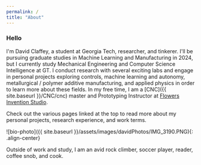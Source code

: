 ```yaml
---
permalink: /
title: "About"
---
```


### Hello
I'm David Claffey, a student at Georgia Tech, researcher, and tinkerer. I'll be pursuing graduate studies in Machine Learning and Manufacturing in 2024, but I currently study Mechanical Engineering and Computer Science Intelligence at GT. I conduct research with several exciting labs and engage in personal projects exploring controls, machine learning and autonomy, metallurgical / polymer additive manufacturing, and applied physics in order to learn more about these fields. In my free time, I am a [CNC]({{ site.baseurl }}/CNC/cnc) master and Prototyping Instructor at [Flowers Invention Studio](https://inventionstudio.gatech.edu/).

Check out the various pages linked at the top to read more about my personal projects, research experience, and work terms. 

![bio-photo]({{ site.baseurl }}/assets/images/davidPhotos/IMG_3190.PNG){: .align-center}

Outside of work and study, I am an avid rock climber, soccer player, reader, coffee snob, and cook. 